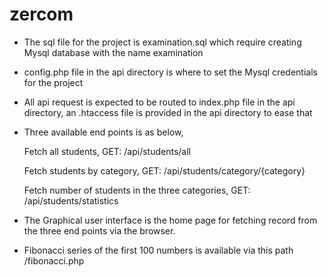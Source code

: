 # zercom

* The sql file for the project is examination.sql which require creating Mysql database with the name examination

* config.php file in the api directory is where to set the Mysql credentials for the project

* All api request is expected to be routed to index.php file in the api directory, an .htaccess file is provided in the api directory to ease that

* Three available end points is as below,

  Fetch all students, GET: /api/students/all
  
  Fetch students by category, GET: /api/students/category/{category}
  
  Fetch number of students in the three categories, GET: /api/students/statistics
  
  
* The Graphical user interface is the home page for fetching record from the three end points via the browser.
  
* Fibonacci  series of the first 100 numbers is available via this path /fibonacci.php
  
  
